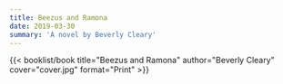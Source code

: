 ```yaml
---
title: Beezus and Ramona
date: 2019-03-30
summary: 'A novel by Beverly Cleary'
---
```


{{< booklist/book
title="Beezus and Ramona"
author="Beverly Cleary"
cover="cover.jpg"
format="Print" >}}
